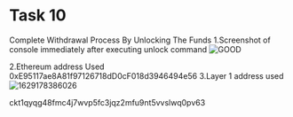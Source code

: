 # Task 10
Complete Withdrawal Process By Unlocking The Funds
1.Screenshot of console immediately after executing unlock command
![GOOD](./1629178386026.png)

2.Ethereum address Used
0xE95117ae8A81f97126718dD0cF018d3946494e56
3.Layer 1 address used![1629178386026](https://user-images.githubusercontent.com/34718169/129940885-98840aeb-9359-45d5-bc53-f1d06f5c30d5.png)

ckt1qyqg48fmc4j7wvp5fc3jqz2mfu9nt5vvslwq0pv63
